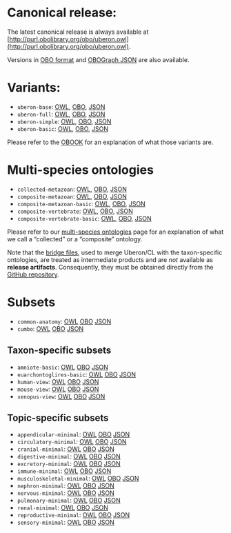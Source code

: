 # Canonical release:

The latest canonical release is always available at
[http://purl.obolibrary.org/obo/uberon.owl](http://purl.obolibrary.org/obo/uberon.owl).

Versions in [OBO format](http://purl.obolibrary.org/obo/uberon.obo) and
[OBOGraph JSON](http://purl.obolibrary.org/obo/uberon.json) are also
available.

# Variants:

* `uberon-base`:   [OWL](http://purl.obolibrary.org/obo/uberon/uberon-base.owl),
                   [OBO](http://purl.obolibrary.org/obo/uberon/uberon-base.obo),
                   [JSON](http://purl.obolibrary.org/obo/uberon/uberon-base.json)
* `uberon-full`:   [OWL](http://purl.obolibrary.org/obo/uberon/uberon-full.owl),
                   [OBO](http://purl.obolibrary.org/obo/uberon/uberon-full.obo),
                   [JSON](http://purl.obolibrary.org/obo/uberon/uberon-full.json)
* `uberon-simple`: [OWL](http://purl.obolibrary.org/obo/uberon/uberon-simple.owl),
                   [OBO](http://purl.obolibrary.org/obo/uberon/uberon-simple.obo),
                   [JSON](http://purl.obolibrary.org/obo/uberon/uberon-simple.json)
* `uberon-basic`:  [OWL](http://purl.obolibrary.org/obo/uberon/uberon-basic.owl),
                   [OBO](http://purl.obolibrary.org/obo/uberon/uberon-basic.obo),
                   [JSON](http://purl.obolibrary.org/obo/uberon/uberon-basic.json)

Please refer to the
[OBOOK](https://oboacademy.github.io/obook/explanation/owl-format-variants/)
for an explanation of what those variants are.


# Multi-species ontologies

* `collected-metazoan`:
  [OWL](http://purl.obolibrary.org/obo/uberon/collected-metazoan.owl),
  [OBO](http://purl.obolibrary.org/obo/uberon/collected-metazoan.obo),
  [JSON](http://purl.obolibrary.org/obo/uberon/collected-metazoan.json)
* `composite-metazoan`: 
  [OWL](http://purl.obolibrary.org/obo/uberon/composite-metazoan.owl),
  [OBO](http://purl.obolibrary.org/obo/uberon/composite-metazoan.obo),
  [JSON](http://purl.obolibrary.org/obo/uberon/composite-metazoan.json)
* `composite-metazoan-basic`:
  [OWL](http://purl.obolibrary.org/obo/uberon/composite-metazoan-basic.owl),
  [OBO](http://purl.obolibrary.org/obo/uberon/composite-metazoan-basic.obo),
  [JSON](http://purl.obolibrary.org/obo/uberon/composite-metazoan-basic.json)
* `composite-vertebrate`:
  [OWL](http://purl.obolibrary.org/obo/uberon/composite-vertebrate.owl),
  [OBO](http://purl.obolibrary.org/obo/uberon/composite-vertebrate.obo),
  [JSON](http://purl.obolibrary.org/obo/uberon/composite-vertebrate.json)
* `composite-vertebrate-basic`:
  [OWL](http://purl.obolibrary.org/obo/uberon/composite-vertebrate-basic.owl),
  [OBO](http://purl.obolibrary.org/obo/uberon/composite-vertebrate-basic.obo),
  [JSON](http://purl.obolibrary.org/obo/uberon/composite-vertebrate-basic.json)

Please refer to our [multi-species ontologies](combined_multispecies.md)
page for an explanation of what we call a “collected” or a “composite”
ontology.

Note that the [bridge files](bridges.md), used to merge Uberon/CL with
the taxon-specific ontologies, are treated as intermediate products and
are _not_ available as **release artifacts**. Consequently, they must be
obtained directly from the [GitHub
repository](https://github.com/obophenotype/uberon/tree/master/src/ontology/bridge).

# Subsets

* `common-anatomy`:
  [OWL](http://purl.obolibrary.org/obo/uberon/common-anatomy.owl)
  [OBO](http://purl.obolibrary.org/obo/uberon/common-anatomy.obo)
  [JSON](http://purl.obolibrary.org/obo/uberon/common-anatomy.json)
* `cumbo`:
  [OWL](http://purl.obolibrary.org/obo/uberon/cumbo.owl)
  [OBO](http://purl.obolibrary.org/obo/uberon/cumbo.obo)
  [JSON](http://purl.obolibrary.org/obo/uberon/cumbo.json)

## Taxon-specific subsets

* `amniote-basic`:
  [OWL](http://purl.obolibrary.org/obo/uberon/amniote-basic.owl)
  [OBO](http://purl.obolibrary.org/obo/uberon/amniote-basic.obo)
  [JSON](http://purl.obolibrary.org/obo/uberon/amniote-basic.json)
* `euarchontoglires-basic`:
  [OWL](http://purl.obolibrary.org/obo/uberon/euarchontoglires-basic.owl)
  [OBO](http://purl.obolibrary.org/obo/uberon/euarchontoglires-basic.obo)
  [JSON](http://purl.obolibrary.org/obo/uberon/euarchontoglires-basic.json)
* `human-view`:
  [OWL](http://purl.obolibrary.org/obo/uberon/human-view.owl)
  [OBO](http://purl.obolibrary.org/obo/uberon/human-view.obo)
  [JSON](http://purl.obolibrary.org/obo/uberon/human-view.json)
* `mouse-view`:
  [OWL](http://purl.obolibrary.org/obo/uberon/mouse-view.owl)
  [OBO](http://purl.obolibrary.org/obo/uberon/mouse-view.obo)
  [JSON](http://purl.obolibrary.org/obo/uberon/mouse-view.json)
* `xenopus-view`:
  [OWL](http://purl.obolibrary.org/obo/uberon/xenopus-view.owl)
  [OBO](http://purl.obolibrary.org/obo/uberon/xenopus-view.obo)
  [JSON](http://purl.obolibrary.org/obo/uberon/xenopus-view.json)

## Topic-specific subsets

* `appendicular-minimal`:
  [OWL](http://purl.obolibrary.org/obo/uberon/appendicular-minimal.owl)
  [OBO](http://purl.obolibrary.org/obo/uberon/appendicular-minimal.obo)
  [JSON](http://purl.obolibrary.org/obo/uberon/appendicular-minimal.json)
* `circulatory-minimal`:
  [OWL](http://purl.obolibrary.org/obo/uberon/circulatory-minimal.owl)
  [OBO](http://purl.obolibrary.org/obo/uberon/circulatory-minimal.obo)
  [JSON](http://purl.obolibrary.org/obo/uberon/circulatory-minimal.json)
* `cranial-minimal`:
  [OWL](http://purl.obolibrary.org/obo/uberon/cranial-minimal.owl)
  [OBO](http://purl.obolibrary.org/obo/uberon/cranial-minimal.obo)
  [JSON](http://purl.obolibrary.org/obo/uberon/cranial-minimal.json)
* `digestive-minimal`:
  [OWL](http://purl.obolibrary.org/obo/uberon/digestive-minimal.owl)
  [OBO](http://purl.obolibrary.org/obo/uberon/digestive-minimal.obo)
  [JSON](http://purl.obolibrary.org/obo/uberon/digestive-minimal.json)
* `excretory-minimal`:
  [OWL](http://purl.obolibrary.org/obo/uberon/excretory-minimal.owl)
  [OBO](http://purl.obolibrary.org/obo/uberon/excretory-minimal.obo)
  [JSON](http://purl.obolibrary.org/obo/uberon/excretory-minimal.json)
* `immune-minimal`:
  [OWL](http://purl.obolibrary.org/obo/uberon/immune-minimal.owl)
  [OBO](http://purl.obolibrary.org/obo/uberon/immune-minimal.obo)
  [JSON](http://purl.obolibrary.org/obo/uberon/immune-minimal.json)
* `musculoskeletal-minimal`:
  [OWL](http://purl.obolibrary.org/obo/uberon/musculoskeletal-minimal.owl)
  [OBO](http://purl.obolibrary.org/obo/uberon/musculoskeletal-minimal.obo)
  [JSON](http://purl.obolibrary.org/obo/uberon/musculoskeletal-minimal.json)
* `nephron-minimal`:
  [OWL](http://purl.obolibrary.org/obo/uberon/nephron-minimal.owl)
  [OBO](http://purl.obolibrary.org/obo/uberon/nephron-minimal.obo)
  [JSON](http://purl.obolibrary.org/obo/uberon/nephron-minimal.json)
* `nervous-minimal`:
  [OWL](http://purl.obolibrary.org/obo/uberon/nervous-minimal.owl)
  [OBO](http://purl.obolibrary.org/obo/uberon/nervous-minimal.obo)
  [JSON](http://purl.obolibrary.org/obo/uberon/nervous-minimal.json)
* `pulmonary-minimal`:
  [OWL](http://purl.obolibrary.org/obo/uberon/pulmonary-minimal.owl)
  [OBO](http://purl.obolibrary.org/obo/uberon/pulmonary-minimal.obo)
  [JSON](http://purl.obolibrary.org/obo/uberon/pulmonary-minimal.json)
* `renal-minimal`:
  [OWL](http://purl.obolibrary.org/obo/uberon/renal-minimal.owl)
  [OBO](http://purl.obolibrary.org/obo/uberon/renal-minimal.obo)
  [JSON](http://purl.obolibrary.org/obo/uberon/renal-minimal.json)
* `reproductive-minimal`:
  [OWL](http://purl.obolibrary.org/obo/uberon/reproductive-minimal.owl)
  [OBO](http://purl.obolibrary.org/obo/uberon/reproductive-minimal.obo)
  [JSON](http://purl.obolibrary.org/obo/uberon/reproductive-minimal.json)
* `sensory-minimal`:
  [OWL](http://purl.obolibrary.org/obo/uberon/sensory-minimal.owl)
  [OBO](http://purl.obolibrary.org/obo/uberon/sensory-minimal.obo)
  [JSON](http://purl.obolibrary.org/obo/uberon/sensory-minimal.json)
